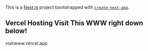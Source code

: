 This is a [Next.js](https://nextjs.org) project bootstrapped with [`create-next-app`](https://nextjs.org/docs/app/api-reference/cli/create-next-app).

## Vercel Hosting Visit This WWW right down below!

visitwww.vercel.app

